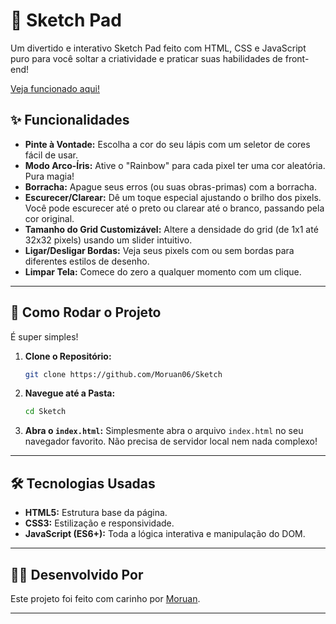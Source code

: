 # 🎨 Sketch Pad

Um divertido e interativo Sketch Pad feito com HTML, CSS e JavaScript puro para você soltar a criatividade e praticar suas habilidades de front-end!

[Veja funcionado aqui!](https://moruan06.github.io/Sketch/)

## ✨ Funcionalidades

* **Pinte à Vontade:** Escolha a cor do seu lápis com um seletor de cores fácil de usar.
* **Modo Arco-Íris:** Ative o "Rainbow" para cada pixel ter uma cor aleatória. Pura magia!
* **Borracha:** Apague seus erros (ou suas obras-primas) com a borracha.
* **Escurecer/Clarear:** Dê um toque especial ajustando o brilho dos pixels. Você pode escurecer até o preto ou clarear até o branco, passando pela cor original.
* **Tamanho do Grid Customizável:** Altere a densidade do grid (de 1x1 até 32x32 pixels) usando um slider intuitivo.
* **Ligar/Desligar Bordas:** Veja seus pixels com ou sem bordas para diferentes estilos de desenho.
* **Limpar Tela:** Comece do zero a qualquer momento com um clique.

---

## 🚀 Como Rodar o Projeto

É super simples!

1.  **Clone o Repositório:**
    ```bash
    git clone https://github.com/Moruan06/Sketch
    ```
2.  **Navegue até a Pasta:**
    ```bash
    cd Sketch
    ```
3.  **Abra o `index.html`:**
    Simplesmente abra o arquivo `index.html` no seu navegador favorito. Não precisa de servidor local nem nada complexo!

---

## 🛠️ Tecnologias Usadas

* **HTML5:** Estrutura base da página.
* **CSS3:** Estilização e responsividade.
* **JavaScript (ES6+):** Toda a lógica interativa e manipulação do DOM.

---

## 👨‍💻 Desenvolvido Por

Este projeto foi feito com carinho por [Moruan](https://github.com/Moruan06).

---

